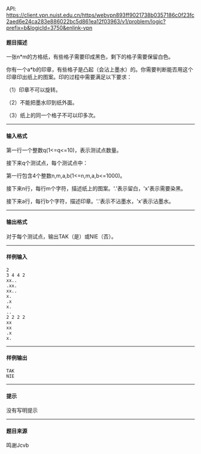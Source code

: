 API: https://client.vpn.nuist.edu.cn/https/webvpn893ff9021738b0357186c0f23fc2aed6e24ca283e886022bc5d861ea12f03963/v1/problem/logic?prefix=b&logicId=3750&enlink-vpn

#### 题目描述

一张n\*m的方格纸，有些格子需要印成黑色，剩下的格子需要保留白色。

你有一个a\*b的印章，有些格子是凸起（会沾上墨水）的。你需要判断能否用这个印章印出纸上的图案。印的过程中需要满足以下要求：

（1）印章不可以旋转。

（2）不能把墨水印到纸外面。

（3）纸上的同一个格子不可以印多次。

---

#### 输入格式

第一行一个整数q(1<=q<=10)，表示测试点数量。

接下来q个测试点，每个测试点中：

第一行包含4个整数n,m,a,b(1<=n,m,a,b<=1000)。

接下来n行，每行m个字符，描述纸上的图案。'.'表示留白，'x'表示需要染黑。

接下来a行，每行b个字符，描述印章。'.'表示不沾墨水，'x'表示沾墨水。

---

#### 输出格式

对于每个测试点，输出TAK（是）或NIE（否）。

---

#### 样例输入
```
2
3 4 4 2
xx..
.xx.
xx..
x.
.x
x.
..
2 2 2 2
xx
xx
.x
x.
```

---

#### 样例输出
```
TAK
NIE
```

---

#### 提示

没有写明提示

---

#### 题目来源

鸣谢Jcvb